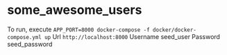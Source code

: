 # some_awesome_users
To run, execute `APP_PORT=8000 docker-compose -f docker/docker-compose.yml up`
Url `http://localhost:8000`
Username seed_user
Password seed_password